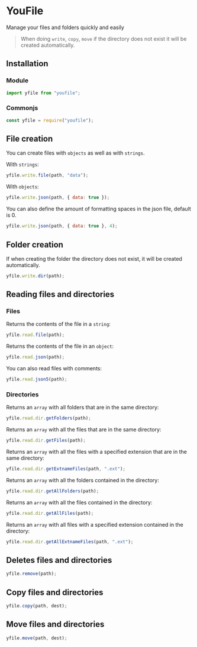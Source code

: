 # YouFile

Manage your files and folders quickly and easily

> When doing `write`, `copy`, `move` if the directory does not exist it will be created automatically.

## Installation

### Module

```js
import yfile from "youfile";
```

### Commonjs

```js
const yfile = require("youfile");
```

## File creation

You can create files with `objects` as well as with `strings`.

With `strings`:

```js
yfile.write.file(path, "data");
```

With `objects`:

```js
yfile.write.json(path, { data: true });
```

You can also define the amount of formatting spaces in the json file, default is 0.

```js
yfile.write.json(path, { data: true }, 4);
```

## Folder creation

If when creating the folder the directory does not exist, it will be created automatically.

```js
yfile.write.dir(path);
```

## Reading files and directories

### Files

Returns the contents of the file in a `string`:

```js
yfile.read.file(path);
```

Returns the contents of the file in an `object`:

```js
yfile.read.json(path);
```

You can also read files with comments:

```js
yfile.read.json5(path);
```

### Directories

Returns an `array` with all folders that are in the same directory:

```js
yfile.read.dir.getFolders(path);
```

Returns an `array` with all the files that are in the same directory:

```js
yfile.read.dir.getFiles(path);
```

Returns an `array` with all the files with a specified extension that are in the same directory:

```js
yfile.read.dir.getExtnameFiles(path, ".ext");
```

Returns an `array` with all the folders contained in the directory:

```js
yfile.read.dir.getAllFolders(path);
```

Returns an `array` with all the files contained in the directory:

```js
yfile.read.dir.getAllFiles(path);
```

Returns an `array` with all files with a specified extension contained in the directory:

```js
yfile.read.dir.getAllExtnameFiles(path, ".ext");
```

## Deletes files and directories

```js
yfile.remove(path);
```

## Copy files and directories

```js
yfile.copy(path, dest);
```

## Move files and directories

```js
yfile.move(path, dest);
```
